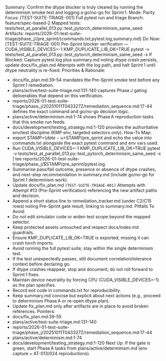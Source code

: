 Summary: Confirm the dtype blocker is truly cleared by running the determinism smoke test and logging a go/no-go for Sprint 1.
Mode: Parity
Focus: [TEST-SUITE-TRIAGE-001] Full pytest run and triage
Branch: feature/spec-based-2
Mapped tests: tests/test_at_parallel_013.py::test_pytorch_determinism_same_seed
Artifacts: reports/2026-01-test-suite-triage/phase_j/<STAMP>/pre_sprint/{commands.txt,pytest.log,summary.md}
Do Now: [TEST-SUITE-TRIAGE-001] Pre-Sprint blocker verification — CUDA_VISIBLE_DEVICES=-1 KMP_DUPLICATE_LIB_OK=TRUE pytest -v tests/test_at_parallel_013.py::test_pytorch_determinism_same_seed -x
If Blocked: Capture pytest.log plus summary.md noting dtype crash persists, update docs/fix_plan.md Attempts with the log path, and halt Sprint 1 until dtype neutrality is re-fixed.
Priorities & Rationale:
- docs/fix_plan.md:39-54 mandates the Pre-Sprint smoke test before any Sprint 1 remediation.
- plans/active/test-suite-triage.md:131-140 captures Phase J gating deliverables that depend on this verification.
- reports/2026-01-test-suite-triage/phase_j/20251011T043327Z/remediation_sequence.md:17-44 defines the exact command and go/no-go decision logic.
- plans/active/determinism.md:1-74 shows Phase A reproduction tasks that this smoke run feeds.
- docs/development/testing_strategy.md:1-120 provides the authoritative env/test discipline (KMP env, targeted selectors only).
How-To Map:
- export STAMP=$(date -u +%Y%m%dT%H%M%SZ); mkdir -p reports/2026-01-test-suite-triage/phase_j/$STAMP/pre_sprint and echo the value into commands.txt alongside the exact pytest command and env vars used.
- Run CUDA_VISIBLE_DEVICES=-1 KMP_DUPLICATE_LIB_OK=TRUE pytest -v tests/test_at_parallel_013.py::test_pytorch_determinism_same_seed -x | tee reports/2026-01-test-suite-triage/phase_j/$STAMP/pre_sprint/pytest.log.
- Summarise pass/fail outcome, presence or absence of dtype crashes, and next-step recommendation in summary.md (include go/no-go for Sprint 1 determinism work).
- Update docs/fix_plan.md `[TEST-SUITE-TRIAGE-001]` Attempts with Attempt #13 (Pre-Sprint verification) referencing the new artifact paths and decision.
- Append a short status line to remediation_tracker.md (under C2/C15 rows) noting Pre-Sprint gate result, linking to summary.md.
Pitfalls To Avoid:
- Do not edit simulator code or widen test scope beyond the mapped selector.
- Keep protected assets untouched and respect docs/index.md guardrails.
- Ensure KMP_DUPLICATE_LIB_OK=TRUE is exported; missing it can crash torch imports.
- Avoid running the full pytest suite; stay within the single determinism test.
- If the test unexpectedly passes, still document correlation/tolerance context before declaring go.
- If dtype crashes reappear, stop and document; do not roll forward to Sprint 1 fixes.
- Maintain device neutrality by forcing CPU (CUDA_VISIBLE_DEVICES=-1) as the plan specifies.
- Record exit code in commands.txt for reproducibility.
- Keep summary.md concise but explicit about next actions (e.g., proceed to determinism Phase A or re-open dtype plan).
- Update fix_plan.md only after artifacts are in place to avoid broken references.
Pointers:
- docs/fix_plan.md:39-55
- plans/active/test-suite-triage.md:131-140
- reports/2026-01-test-suite-triage/phase_j/20251011T043327Z/remediation_sequence.md:17-44
- plans/active/determinism.md:1-74
- docs/development/testing_strategy.md:1-120
Next Up: If the gate is green, start Phase A tasks from plans/active/determinism.md (env capture + AT-013/024 reproductions).
